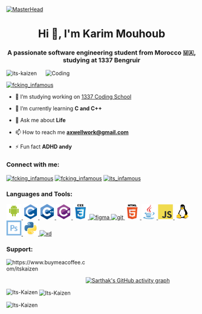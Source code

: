 [![MasterHead](https://i.pinimg.com/originals/83/f6/5e/83f65e8c6efc88fabfcfbb11cf63bd8a.gif)](https://github.com/Its-Kaizen)
<h1 align="center">Hi 👋, I'm Karim Mouhoub</h1>
<h3 align="center">A passionate software engineering student from Morocco 🇲🇦, studying at 1337 Bengruir</h3>
<img align="right" alt="Coding" width="400" src="https://steamuserimages-a.akamaihd.net/ugc/81465929073340495/E6F64A1452B8609AB04A11E4FF5A20F3C208FB67/?imw=5000&imh=5000&ima=fit&impolicy=Letterbox&imcolor=%23000000&letterbox=false">



<p align="left"> <img src="https://komarev.com/ghpvc/?username=its-kaizen&label=Profile%20views&color=0e75b6&style=flat" alt="its-kaizen" /> </p>

<p align="left"> <a href="https://twitter.com/fcking_infamous" target="blank"><img src="https://img.shields.io/twitter/follow/fcking_infamous?logo=twitter&style=for-the-badge" alt="fcking_infamous" /></a> </p>

- 🔭 I’m studying working on [1337 Coding School](https://twitter.com/1337FIL)

- 🌱 I’m currently learning **C and C++**

- 💬 Ask me about **Life**

- 📫 How to reach me **axwellwork@gmail.com**

- ⚡ Fun fact **ADHD andy**

<h3 align="left">Connect with me:</h3>
<p align="left">
<a href="https://twitter.com/fcking_infamous" target="blank"><img align="center" src="https://raw.githubusercontent.com/rahuldkjain/github-profile-readme-generator/master/src/images/icons/Social/twitter.svg" alt="fcking_infamous" height="30" width="40" /></a>
<a href="https://instagram.com/fcking_infamous" target="blank"><img align="center" src="https://raw.githubusercontent.com/rahuldkjain/github-profile-readme-generator/master/src/images/icons/Social/instagram.svg" alt="fcking_infamous" height="30" width="40" /></a>
<a href="https://discord.gg/its_infamous" target="blank"><img align="center" src="https://raw.githubusercontent.com/rahuldkjain/github-profile-readme-generator/master/src/images/icons/Social/discord.svg" alt="its_infamous" height="30" width="40" /></a>
</p>

<h3 align="left">Languages and Tools:</h3>
<p align="left"> <a href="https://developer.android.com" target="_blank" rel="noreferrer"> <img src="https://raw.githubusercontent.com/devicons/devicon/master/icons/android/android-original-wordmark.svg" alt="android" width="40" height="40"/> </a> <a href="https://www.cprogramming.com/" target="_blank" rel="noreferrer"> <img src="https://raw.githubusercontent.com/devicons/devicon/master/icons/c/c-original.svg" alt="c" width="40" height="40"/> </a> <a href="https://www.w3schools.com/cpp/" target="_blank" rel="noreferrer"> <img src="https://raw.githubusercontent.com/devicons/devicon/master/icons/cplusplus/cplusplus-original.svg" alt="cplusplus" width="40" height="40"/> </a> <a href="https://www.w3schools.com/cs/" target="_blank" rel="noreferrer"> <img src="https://raw.githubusercontent.com/devicons/devicon/master/icons/csharp/csharp-original.svg" alt="csharp" width="40" height="40"/> </a> <a href="https://www.w3schools.com/css/" target="_blank" rel="noreferrer"> <img src="https://raw.githubusercontent.com/devicons/devicon/master/icons/css3/css3-original-wordmark.svg" alt="css3" width="40" height="40"/> </a> <a href="https://www.figma.com/" target="_blank" rel="noreferrer"> <img src="https://www.vectorlogo.zone/logos/figma/figma-icon.svg" alt="figma" width="40" height="40"/> </a> <a href="https://git-scm.com/" target="_blank" rel="noreferrer"> <img src="https://www.vectorlogo.zone/logos/git-scm/git-scm-icon.svg" alt="git" width="40" height="40"/> </a> <a href="https://www.w3.org/html/" target="_blank" rel="noreferrer"> <img src="https://raw.githubusercontent.com/devicons/devicon/master/icons/html5/html5-original-wordmark.svg" alt="html5" width="40" height="40"/> </a> <a href="https://www.java.com" target="_blank" rel="noreferrer"> <img src="https://raw.githubusercontent.com/devicons/devicon/master/icons/java/java-original.svg" alt="java" width="40" height="40"/> </a> <a href="https://developer.mozilla.org/en-US/docs/Web/JavaScript" target="_blank" rel="noreferrer"> <img src="https://raw.githubusercontent.com/devicons/devicon/master/icons/javascript/javascript-original.svg" alt="javascript" width="40" height="40"/> </a> <a href="https://www.linux.org/" target="_blank" rel="noreferrer"> <img src="https://raw.githubusercontent.com/devicons/devicon/master/icons/linux/linux-original.svg" alt="linux" width="40" height="40"/> </a> <a href="https://www.photoshop.com/en" target="_blank" rel="noreferrer"> <img src="https://raw.githubusercontent.com/devicons/devicon/master/icons/photoshop/photoshop-line.svg" alt="photoshop" width="40" height="40"/> </a> <a href="https://www.python.org" target="_blank" rel="noreferrer"> <img src="https://raw.githubusercontent.com/devicons/devicon/master/icons/python/python-original.svg" alt="python" width="40" height="40"/> </a> <a href="https://www.adobe.com/products/xd.html" target="_blank" rel="noreferrer"> <img src="https://cdn.worldvectorlogo.com/logos/adobe-xd.svg" alt="xd" width="40" height="40"/> </a> </p>

<h3 align="left">Support:</h3>
<p><a href="https://www.buymeacoffee.com/https://www.buymeacoffee.com/itskaizen"> <img align="left" src="https://cdn.buymeacoffee.com/buttons/v2/default-yellow.png" height="50" width="210" alt="https://www.buymeacoffee.com/itskaizen" /></a></p><br><br>


[![Sarthak's GitHub activity graph](https://activity-graph.herokuapp.com/graph?username=Its-Kaizen&&theme=xcode)](https://github.com/Its-Kaizen)

<p><img align="left" src="https://github-readme-stats.vercel.app/api/top-langs?username=Its-Kaizen&show_icons=true&locale=en&layout=compact&theme=tokyonight" alt="Its-Kaizen" /></p>

<p>&nbsp;<img align="center" src="https://github-readme-stats.vercel.app/api?username=Its-Kaizen&show_icons=true&locale=en&theme=tokyonight" alt="Its-Kaizen" /></p>

<p><img align="center" src="https://github-readme-streak-stats.herokuapp.com/?user=Its-Kaizen&&theme=tokyonight" alt="Its-Kaizen" /></p>
